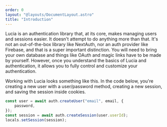```yaml
---
order: 0
layout: "@layouts/DocumentLayout.astro"
title: "Introduction"
---
```


Lucia is an authentication library that, at its core, makes managing users and sessions easier. It doesn't attempt to do anything more than that. It's not an out-of-the-box library like NextAuth, nor an auth provider like Firebase, and that is a super important distinction. You will need to bring your own database and things like OAuth and magic links have to be made by yourself. However, once you understand the basics of Lucia and authentication, it allows you to fully control and customize your authentication.

Working with Lucia looks something like this. In the code below, you're creating a new user with a user/password method, creating a new session, and saving the session inside cookies.

```ts
const user = await auth.createUser("email", email, {
    password,
});
const session = await auth.createSession(user.userId);
locals.setSession(session);
```
